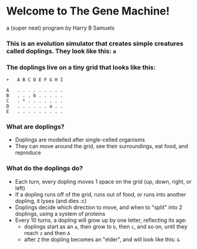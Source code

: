 # Welcome to The Gene Machine!
a (super neat) program by Harry B Samuels

### This is an **evolution simulator** that creates simple creatures called doplings. They look like this: `a`
### The doplings live on a tiny grid that looks like this:
```
+   A B C D E F G H I

A   . . . . . . . . .
B   . . . b . . . . .
C   . * . . . . . . .
D   . . . . . . a . .
E   . . . . . . . . .
```

### What are doplings?
- Doplings are modelled after single-celled organisms
- They can move around the grid, see their surroundings, eat food, and reproduce

### What do the doplings do?

- Each turn, every dopling moves 1 space on the grid (up, down, right, or left)
- If a dopling runs off of the grid, runs out of food, or runs into another dopling, it lyses (and dies :c)
- Doplings decide which direction to move, and when to "split" into 2 doplings, using a system of proteins
- Every 10 turns, a dopling will grow up by one letter, reflecting its age:
    - doplings start as an `a`, then grow to `b`, then `c`, and so on, until they reach `z` and then `A`
    - after `Z` the dopling becomes an "elder", and will look like this: `&`


